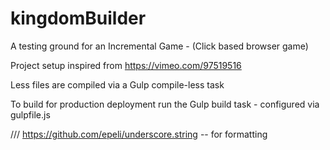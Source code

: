 kingdomBuilder
==============

A testing ground for an Incremental Game - (Click based browser game)

Project setup inspired from https://vimeo.com/97519516

Less files are compiled via a Gulp compile-less task

To build for production deployment run the Gulp build task - configured via gulpfile.js


/// https://github.com/epeli/underscore.string -- for formatting